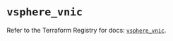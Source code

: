# `vsphere_vnic`

Refer to the Terraform Registry for docs: [`vsphere_vnic`](https://registry.terraform.io/providers/hashicorp/vsphere/2.8.3/docs/resources/vnic).
